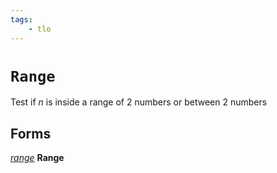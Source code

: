 ```yaml
---
tags:
    - tlo
---
```

# `Range`

Test if _n_ is inside a range of 2 numbers or between 2 numbers

## Forms

[_range_](../data-types/datatype-range.md) **Range**
